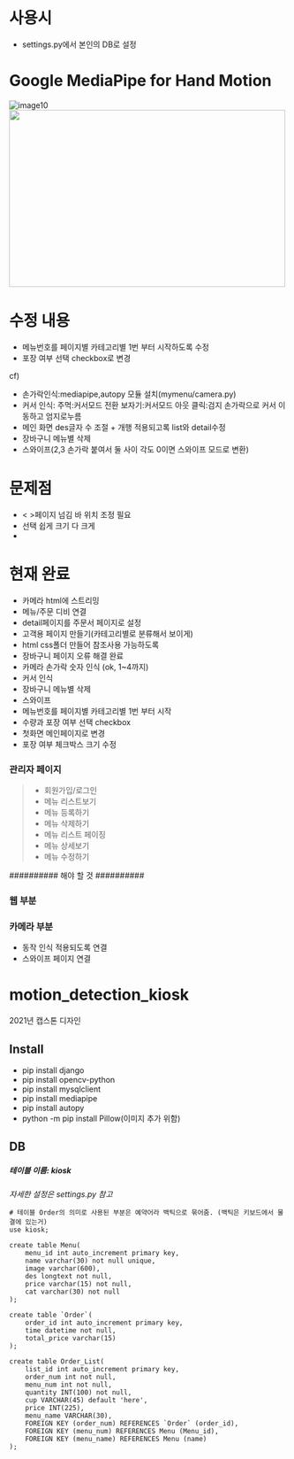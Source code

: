 # 사용시
- settings.py에서 본인의 DB로 설정


# Google MediaPipe for Hand Motion

![image10](https://user-images.githubusercontent.com/48480825/135270357-eeb7d2d6-6295-4043-bfe5-4cb84fb44404.gif)
<img src="https://user-images.githubusercontent.com/48480825/135275212-2d0f3ba0-0d36-4e4f-8139-6842585a038d.gif" width="500" height="320">

# 수정 내용
- 메뉴번호를 페이지별 카테고리별 1번 부터 시작하도록 수정
- 포장 여부 선택 checkbox로 변경

cf)
- 손가락인식:mediapipe,autopy 모듈 설치(mymenu/camera.py)
- 커서 인식:
  주먹:커서모드 전환
  보자기:커서모드 아웃
  클릭:검지 손가락으로 커서 이동하고 엄지로누름
- 메인 화면 des글자 수 조절 + 개행 적용되고록 list와 detail수정
- 장바구니 메뉴별 삭제
- 스와이프(2,3 손가락 붙여서 둘 사이 각도 0이면 스와이프 모드로 변환)

# 문제점
- < >페이지 넘김 바 위치 조정 필요
- 선택 쉽게 크기 다 크게
- 

# 현재 완료
- 카메라 html에 스트리밍
- 메뉴/주문 디비 연결
- detail페이지를 주문서 페이지로 설정
- 고객용 페이지 만들기(카테고리별로 분류해서 보이게)
- html css폴더 만들어 참조사용 가능하도록
- 장바구니 페이지 오류 해결 완료
- 카메라 손가락 숫자 인식 (ok, 1~4까지)
- 커서 인식
- 장바구니 메뉴별 삭제
- 스와이프
- 메뉴번호를 페이지별 카테고리별 1번 부터 시작
- 수량과 포장 여부 선택 checkbox
- 첫화면 메인페이지로 변경
- 포장 여부 체크박스 크기 수정

### 관리자 페이지
> - 회원가입/로그인 
> - 메뉴 리스트보기
> - 메뉴 등록하기
> - 메뉴 삭제하기
> - 메뉴 리스트 페이징 
> - 메뉴 상세보기
> - 메뉴 수정하기

##########  해야 할 것  ########## 

### 웹 부분

### 카메라 부분
- 동작 인식 적용되도록 연결
- 스와이프 페이지 연결

# motion_detection_kiosk
2021년 캡스톤 디자인

## Install
- pip install django
- pip install opencv-python
- pip install mysqlclient
- pip install mediapipe
- pip install autopy
- python -m pip install Pillow(이미지 추가 위함)

## DB
##### 테이블 이름: kiosk
*자세한 설정은 settings.py 참고*

```mysql
# 테이블 Order의 의미로 사용된 부분은 예약어라 백틱으로 묶어줌. (백틱은 키보드에서 물결에 있는거)  
use kiosk;

create table Menu(
    menu_id int auto_increment primary key,
    name varchar(30) not null unique,
    image varchar(600),
    des longtext not null,
    price varchar(15) not null,
    cat varchar(30) not null
);

create table `Order`(  
    order_id int auto_increment primary key,
    time datetime not null,
    total_price varchar(15)
);

create table Order_List(
    list_id int auto_increment primary key,
    order_num int not null,
    menu_num int not null,
    quantity INT(100) not null,
    cup VARCHAR(45) default 'here',
    price INT(225),
    menu_name VARCHAR(30),
    FOREIGN KEY (order_num) REFERENCES `Order` (order_id),
	FOREIGN KEY (menu_num) REFERENCES Menu (Menu_id),
	FOREIGN KEY (menu_name) REFERENCES Menu (name)
);
```
